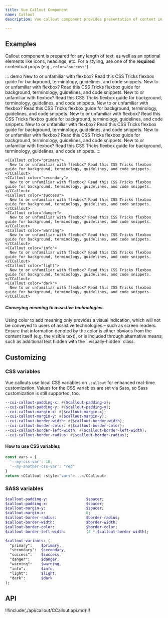```yaml
---
title: Vue Callout Component
name: Callout
description: Vue callout component provides presentation of content in a visually distinct manner. Includes a heading, icon and typically text-based content.

---
```


## Examples

Callout component is prepared for any length of text, as well as an optional elements like icons, headings, etc. For a styling, use one of the **required** contextual props (e.g., `color="success"`).

::: demo
<CCallout color="primary">
  New to or unfamiliar with flexbox? Read this CSS Tricks flexbox guide for background, terminology, guidelines, and code snippets.
</CCallout>
<CCallout color="secondary">
  New to or unfamiliar with flexbox? Read this CSS Tricks flexbox guide for background, terminology, guidelines, and code snippets.
</CCallout>
<CCallout color="success">
  New to or unfamiliar with flexbox? Read this CSS Tricks flexbox guide for background, terminology, guidelines, and code snippets.
</CCallout>
<CCallout color="danger">
  New to or unfamiliar with flexbox? Read this CSS Tricks flexbox guide for background, terminology, guidelines, and code snippets.
</CCallout>
<CCallout color="warning">
  New to or unfamiliar with flexbox? Read this CSS Tricks flexbox guide for background, terminology, guidelines, and code snippets.
</CCallout>
<CCallout color="info">
  New to or unfamiliar with flexbox? Read this CSS Tricks flexbox guide for background, terminology, guidelines, and code snippets.
</CCallout>
<CCallout color="light">
  New to or unfamiliar with flexbox? Read this CSS Tricks flexbox guide for background, terminology, guidelines, and code snippets.
</CCallout>
<CCallout color="dark">
  New to or unfamiliar with flexbox? Read this CSS Tricks flexbox guide for background, terminology, guidelines, and code snippets.
</CCallout>
:::
```vue
<CCallout color="primary">
  New to or unfamiliar with flexbox? Read this CSS Tricks flexbox guide for background, terminology, guidelines, and code snippets.
</CCallout>
<CCallout color="secondary">
  New to or unfamiliar with flexbox? Read this CSS Tricks flexbox guide for background, terminology, guidelines, and code snippets.
</CCallout>
<CCallout color="success">
  New to or unfamiliar with flexbox? Read this CSS Tricks flexbox guide for background, terminology, guidelines, and code snippets.
</CCallout>
<CCallout color="danger">
  New to or unfamiliar with flexbox? Read this CSS Tricks flexbox guide for background, terminology, guidelines, and code snippets.
</CCallout>
<CCallout color="warning">
  New to or unfamiliar with flexbox? Read this CSS Tricks flexbox guide for background, terminology, guidelines, and code snippets.
</CCallout>
<CCallout color="info">
  New to or unfamiliar with flexbox? Read this CSS Tricks flexbox guide for background, terminology, guidelines, and code snippets.
</CCallout>
<CCallout color="light">
  New to or unfamiliar with flexbox? Read this CSS Tricks flexbox guide for background, terminology, guidelines, and code snippets.
</CCallout>
<CCallout color="dark">
  New to or unfamiliar with flexbox? Read this CSS Tricks flexbox guide for background, terminology, guidelines, and code snippets.
</CCallout>
```

<CCallout color="info">
  <h5>Conveying meaning to assistive technologies</h5>
  <p>
    Using color to add meaning only provides a visual indication, which will not be conveyed to users of assistive technologies – such as screen readers. Ensure that information denoted by the color is either obvious from the content itself (e.g. the visible text), or is included through alternative means, such as additional text hidden with the `.visually-hidden` class.
  </p>
</CCallout>

## Customizing

### CSS variables

Vue callouts use local CSS variables on `.callout` for enhanced real-time customization. Values for the CSS variables are set via Sass, so Sass customization is still supported, too.

```sass
--cui-callout-padding-x: #{$callout-padding-x};
--cui-callout-padding-y: #{$callout-padding-y};
--cui-callout-margin-x: #{$callout-margin-x};
--cui-callout-margin-y: #{$callout-margin-y};
--cui-callout-border-width: #{$callout-border-width};
--cui-callout-border-color: #{$callout-border-color};
--cui-callout-border-left-width: #{$callout-border-left-width};
--cui-callout-border-radius: #{$callout-border-radius};
```

#### How to use CSS variables

```js
const vars = { 
  '--my-css-var': 10,
  '--my-another-css-var': "red" 
}
return <CCallout :style="vars">...</CCallout>
```

### SASS variables

```sass
$callout-padding-y:                 $spacer;
$callout-padding-x:                 $spacer;
$callout-margin-y:                  $spacer;
$callout-margin-x:                  0;
$callout-border-radius:             $border-radius;
$callout-border-width:              $border-width;
$callout-border-color:              $border-color;
$callout-border-left-width:         (4 * $callout-border-width);

$callout-variants: (
  "primary":    $primary,
  "secondary":  $secondary,
  "success":    $success,
  "danger":     $danger,
  "warning":    $warning,
  "info":       $info,
  "light":      $light,
  "dark":       $dark
);
```

## API

!!!include(./api/callout/CCallout.api.md)!!!